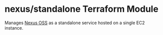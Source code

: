 # nexus/standalone Terraform Module

Manages [Nexus OSS](https://www.sonatype.com/products/sonatype-nexus-oss) as a standalone service hosted on a single EC2 instance.


